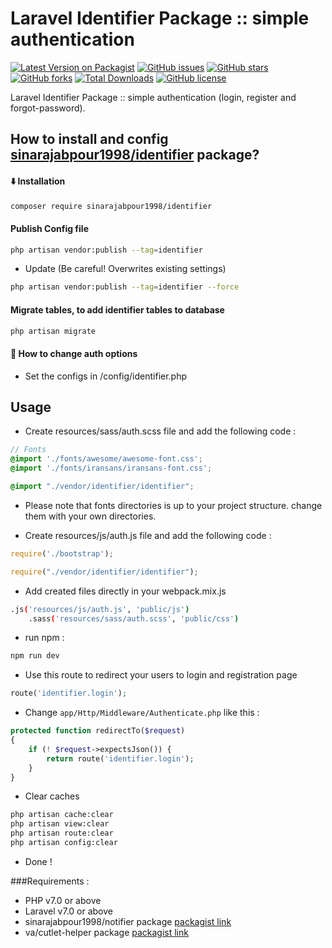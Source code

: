 # Laravel Identifier Package :: simple authentication
[![Latest Version on Packagist](https://img.shields.io/packagist/v/sinarajabpour1998/identifier.svg?style=flat-square)](https://packagist.org/packages/sinarajabpour1998/identifier)
[![GitHub issues](https://img.shields.io/github/issues/sinarajabpour1998/identifier?style=flat-square)](https://github.com/sinarajabpour1998/identifier/issues)
[![GitHub stars](https://img.shields.io/github/stars/sinarajabpour1998/identifier?style=flat-square)](https://github.com/sinarajabpour1998/identifier/stargazers)
[![GitHub forks](https://img.shields.io/github/forks/sinarajabpour1998/identifier?style=flat-square)](https://github.com/sinarajabpour1998/identifier/network)
[![Total Downloads](https://img.shields.io/packagist/dt/sinarajabpour1998/identifier.svg?style=flat-square)](https://packagist.org/packages/sinarajabpour1998/identifier)
[![GitHub license](https://img.shields.io/github/license/sinarajabpour1998/identifier?style=flat-square)](https://github.com/sinarajabpour1998/identifier/blob/master/LICENSE)

Laravel Identifier Package :: simple authentication (login, register and forgot-password).

## How to install and config [sinarajabpour1998/identifier](https://github.com/sinarajabpour1998/identifier) package?

#### <g-emoji class="g-emoji" alias="arrow_down" fallback-src="https://github.githubassets.com/images/icons/emoji/unicode/2b07.png">⬇️</g-emoji> Installation

```bash
composer require sinarajabpour1998/identifier
```

#### Publish Config file

```bash
php artisan vendor:publish --tag=identifier
```

- Update (Be careful! Overwrites existing settings)

```bash
php artisan vendor:publish --tag=identifier --force
```

#### Migrate tables, to add identifier tables to database

```bash
php artisan migrate
```

#### <g-emoji class="g-emoji" alias="book" fallback-src="https://github.githubassets.com/images/icons/emoji/unicode/1f4d6.png">📖</g-emoji> How to change auth options

- Set the configs in /config/identifier.php

## Usage

- Create resources/sass/auth.scss file and add the following code :

```scss
// Fonts
@import './fonts/awesome/awesome-font.css';
@import './fonts/iransans/iransans-font.css';

@import "./vendor/identifier/identifier";
```

* Please note that fonts directories is up to your project structure. change them with your own directories.

- Create resources/js/auth.js file and add the following code :

```js
require('./bootstrap');

require("./vendor/identifier/identifier");
```

- Add created files directly in your webpack.mix.js

```bash
.js('resources/js/auth.js', 'public/js')
    .sass('resources/sass/auth.scss', 'public/css')
```

- run npm :

```bash
npm run dev
```

- Use this route to redirect your users to login and registration page

```php
route('identifier.login');
```

- Change `app/Http/Middleware/Authenticate.php` like this :

```php
protected function redirectTo($request)
{
    if (! $request->expectsJson()) {
        return route('identifier.login');
    }
}
```

- Clear caches

```bash
php artisan cache:clear
php artisan view:clear
php artisan route:clear
php artisan config:clear
```

- Done !

###Requirements :

- PHP v7.0 or above
- Laravel v7.0 or above
- sinarajabpour1998/notifier package [packagist link](https://packagist.org/packages/sinarajabpour1998/notifier)
- va/cutlet-helper package [packagist link](https://packagist.org/packages/va/cutlet-helper)